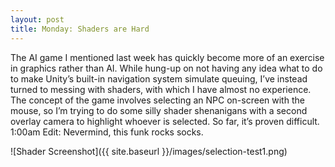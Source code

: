 ```yaml
---
layout: post
title: Monday: Shaders are Hard
---
```


The AI game I mentioned last week has quickly become more of an exercise in graphics rather than AI. While hung-up on not having any idea what to do to make Unity’s built-in navigation system simulate queuing, I’ve instead turned to messing with shaders, with which I have almost no experience. The concept of the game involves selecting an NPC on-screen with the mouse, so I’m trying to do some silly shader shenanigans with a second overlay camera to highlight whoever is selected. So far, it’s proven difficult.
1:00am Edit: Nevermind, this funk rocks socks.

![Shader Screenshot]({{ site.baseurl }}/images/selection-test1.png)